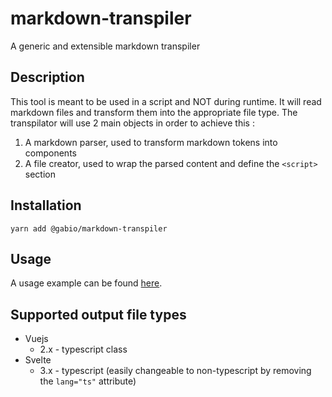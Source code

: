# markdown-transpiler

A generic and extensible markdown transpiler

## Description

This tool is meant to be used in a script and NOT during runtime. It will read markdown files and transform them into the appropriate file type. The transpilator will use 2 main objects in order to achieve this :

1. A markdown parser, used to transform markdown tokens into components
2. A file creator, used to wrap the parsed content and define the `<script>` section

## Installation

```
yarn add @gabio/markdown-transpiler
```

## Usage

A usage example can be found [here](./example).

## Supported output file types

- Vuejs
  - 2.x - typescript class
- Svelte
  - 3.x - typescript (easily changeable to non-typescript by removing the `lang="ts"` attribute)
